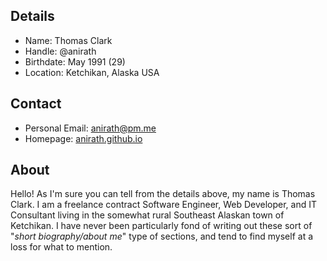 [//]: # (Section 1: Details)
## Details
- Name: Thomas Clark
- Handle: @anirath
- Birthdate: May 1991 (29)
- Location: Ketchikan, Alaska USA

[//]: # (Section 2: Contact)
## Contact
- Personal Email: anirath@pm.me
- Homepage: [anirath.github.io][home]

[//]: # (Section 3: About)
## About
Hello! As I'm sure you can tell from the details above, my name is Thomas Clark. I am a freelance contract Software Engineer, Web Developer, and IT Consultant living in the somewhat rural Southeast Alaskan town of Ketchikan. I have never been particularly fond of writing out these sort of "_short biography/about me_" type of sections, and tend to find myself at a loss for what to mention.

[//]: # (References:)
[home]: https://anirath.github.io/
[ntwk]: https://anirath.github.io/maarekhet/
